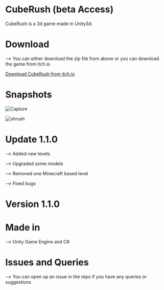 # CubeRush (beta Access)
CubeRush is a 3d game made in Unity3d. 

# Download

--> You can either download the zip file from above or you can download the game from itch.io

[Download CubeRush from itch.io](https://kavinjindal.itch.io/cuberush)


# Snapshots

![Capture](https://user-images.githubusercontent.com/68228966/123729724-15b71e00-d8b3-11eb-87db-2ecf5b047ad1.JPG)

![shrush](https://user-images.githubusercontent.com/68228966/123729822-33848300-d8b3-11eb-9626-831741cafcc9.JPG)


# Update 1.1.0
--> Added new levels

--> Upgraded some models

--> Removed one Minecraft based level

--> Fixed bugs

# Version 1.1.0

# Made in 
--> Unity Game Engine and C#

# Issues and Queries

--> You can open up an issue in the repo if you have any queries or suggestions

